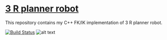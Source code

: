 # [3 R planner robot](#)
This repository contains my C++ FK/IK implementation of 3 R planner robot.

[![Build Status](https://travis-ci.com/behnamasadi/planar_3_link_robot.svg?branch=master)](https://travis-ci.com/behnamasadi/planar_3_link_robot)
![alt text](https://img.shields.io/badge/license-BSD-blue.svg)



